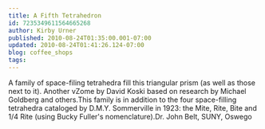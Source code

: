 ```yaml
---
title: A Fifth Tetrahedron
id: 7235349611564665268
author: Kirby Urner
published: 2010-08-24T01:35:00.001-07:00
updated: 2010-08-24T01:41:26.124-07:00
blog: coffee_shops
tags: 
---
```


[](https://blogger.googleusercontent.com/img/b/R29vZ2xl/AVvXsEiTpnk2OAuP4MhPKySbzxjhe4Q8crB6PxHBascms6HbRVF0W0rnzgLownta8BjH6m0Xs2ryAHHdGDC74q55s2f19_rUBFuU_WBRdcc_N1fas0CNakPBRoOclR8ZM6a9nuE5bwDw3FrYyCtU/s1600/fifth_tetrahedron.png)A family of space-filing tetrahedra fill this triangular prism (as well as those next to it).  Another vZome by David Koski based on research by Michael Goldberg and others.This family is in addition to the four space-filling tetrahedra cataloged by D.M.Y. Sommerville in 1923:  the Mite, Rite, Bite and 1/4 Rite (using Bucky Fuller's nomenclature).[](https://blogger.googleusercontent.com/img/b/R29vZ2xl/AVvXsEhdm4WIok5lNVHNWr677MvXpD5zn3TaDUHVCkdUPqGpGM6ECo5KEcbx1ggebjqO8ejn7R1mB7VoXDImfVGieI9Mt1r86PHiBG9CDvy0EY6OXBwPEVm1CpBm5jr_3YIZP_yNom1D8oA-gBUI/s1600/spot-belt.jpg)Dr. John Belt, SUNY, Oswego
